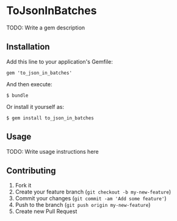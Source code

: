 # ToJsonInBatches

TODO: Write a gem description

## Installation

Add this line to your application's Gemfile:

    gem 'to_json_in_batches'

And then execute:

    $ bundle

Or install it yourself as:

    $ gem install to_json_in_batches

## Usage

TODO: Write usage instructions here

## Contributing

1. Fork it
2. Create your feature branch (`git checkout -b my-new-feature`)
3. Commit your changes (`git commit -am 'Add some feature'`)
4. Push to the branch (`git push origin my-new-feature`)
5. Create new Pull Request
